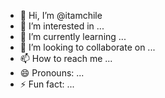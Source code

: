 - 👋 Hi, I’m @itamchile
- 👀 I’m interested in ...
- 🌱 I’m currently learning ...
- 💞️ I’m looking to collaborate on ...
- 📫 How to reach me ...
- 😄 Pronouns: ...
- ⚡ Fun fact: ...

<!---
itamchile/itamchile is a ✨ special ✨ repository because its `README.md` (this file) appears on your GitHub profile.
You can click the Preview link to take a look at your changes.
--->

